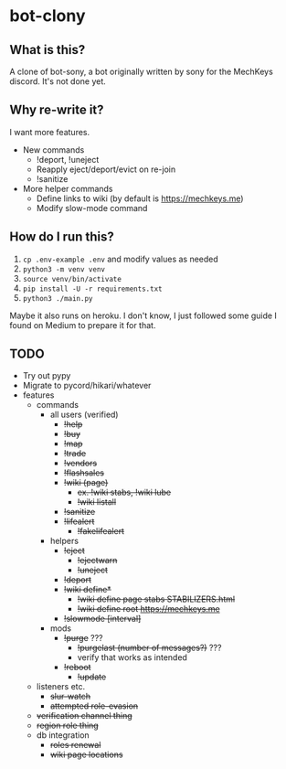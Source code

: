 # bot-clony

## What is this?

A clone of bot-sony, a bot originally written by sony for the MechKeys discord.
It's not done yet.

## Why re-write it?

I want more features.

* New commands
  * !deport, !uneject
  * Reapply eject/deport/evict on re-join
  * !sanitize
* More helper commands
  * Define links to wiki (by default is https://mechkeys.me)
  * Modify slow-mode command

## How do I run this?

1. `cp .env-example .env` and modify values as needed
2. `python3 -m venv venv`
3. `source venv/bin/activate`
4. `pip install -U -r requirements.txt`
5. `python3 ./main.py`

Maybe it also runs on heroku. I don't know, I just followed some guide I found
on Medium to prepare it for that.

## TODO

* Try out pypy
* Migrate to pycord/hikari/whatever
* features
    * commands
      * all users (verified)
        * ~~!help~~
        * ~~!buy~~
        * ~~!map~~
        * ~~!trade~~
        * ~~!vendors~~
        * ~~!flashsales~~
        * ~~!wiki (page)~~
          * ~~ex. !wiki stabs, !wiki lube~~
          * ~~!wiki listall~~
        * ~~!sanitize~~
        * ~~!lifealert~~
          * ~~!fakelifealert~~
      * helpers
        * ~~!eject~~
          * ~~!ejectwarn~~
          * ~~!uneject~~
        * ~~!deport~~
        * ~~!wiki define*~~
          * ~~!wiki define page stabs STABILIZERS.html~~
          * ~~!wiki define root https://mechkeys.me~~
        * ~~!slowmode \[interval\]~~
      * mods
        * ~~!purge~~ ???
          * ~~!purgelast (number of messages?)~~ ???
          * verify that works as intended
        * ~~!reboot~~
          * ~~!update~~
    * listeners etc.
      * ~~slur-watch~~
      * ~~attempted role-evasion~~
    * ~~verification channel thing~~
    * ~~region role thing~~
    * db integration
      * ~~roles renewal~~
      * ~~wiki page locations~~
